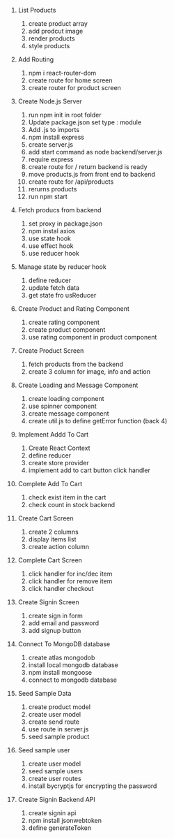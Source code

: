 1. List Products

   1. create product array
   2. add prodcut image
   3. render products
   4. style products

2. Add Routing

   1. npm i react-router-dom
   2. create route for home screen
   3. create router for product screen

3. Create Node.js Server

   1. run npm init in root folder
   2. Update package.json set type : module
   3. Add .js to imports
   4. npm install express
   5. create server.js
   6. add start command as node backend/server.js
   7. require express
   8. create route for / return backend is ready
   9. move products.js from front end to backend
   10. create route for /api/products
   11. rerurns products
   12. run npm start

4. Fetch producs from backend

   1. set proxy in package.json
   2. npm instal axios
   3. use state hook
   4. use effect hook
   5. use reducer hook

5. Manage state by reducer hook

   1. define reducer
   2. update fetch data
   3. get state fro usReducer

6. Create Product and Rating Component

   1. create rating component
   2. create product component
   3. use rating component in product component

7. Create Product Screen

   1. fetch products from the backend
   2. create 3 column for image, info and action

8. Create Loading and Message Component

   1. create loading component
   2. use spinner component
   3. create message component
   4. create util.js to define getError function
      (back 4)

9. Implement Addd To Cart

   1. Create React Context
   2. define reducer
   3. create store provider
   4. implement add to cart button click handler

10. Complete Add To Cart

    1. check exist item in the cart
    2. check count in stock backend

11. Create Cart Screen

    1. create 2 columns
    2. display items list
    3. create action column

12. Complete Cart Screen

    1. click handler for inc/dec item
    2. click handler for remove item
    3. click handler checkout

13. Create Signin Screen

    1. create sign in form
    2. add email and password
    3. add signup button

14. Connect To MongoDB database

    1. create atlas mongodob
    2. install local mongodb database
    3. npm install mongoose
    4. connect to mongodb database

15. Seed Sample Data

    1. create product model
    2. create user model
    3. create send route
    4. use route in server.js
    5. seed sample product

16. Seed sample user

    1. create user model
    2. seed sample users
    3. create user routes
    4. install bycryptjs for encrypting the password

17. Create Signin Backend API
    1. create signin api
    2. npm install jsonwebtoken
    3. define generateToken
